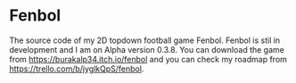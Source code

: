 # Fenbol
The source code of my 2D topdown football game Fenbol.
Fenbol is stil in development and I am on Alpha version 0.3.8. You can download the game from https://burakalp34.itch.io/fenbol and you can check my roadmap
from https://trello.com/b/jyglkQpS/fenbol.
